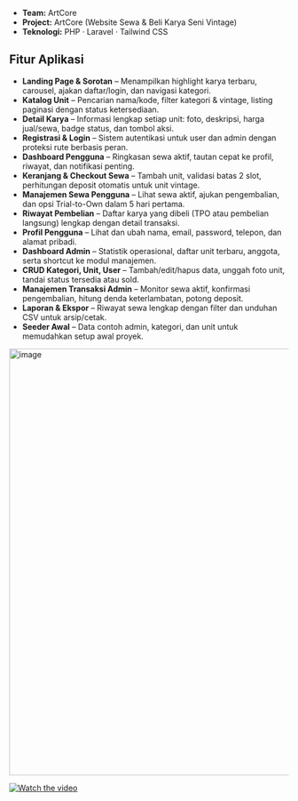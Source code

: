 - **Team:** ArtCore  
- **Project:** ArtCore (Website Sewa & Beli Karya Seni Vintage)  
- **Teknologi:** PHP · Laravel · Tailwind CSS

## Fitur Aplikasi
- **Landing Page & Sorotan** – Menampilkan highlight karya terbaru, carousel, ajakan daftar/login, dan navigasi kategori.
- **Katalog Unit** – Pencarian nama/kode, filter kategori & vintage, listing paginasi dengan status ketersediaan.
- **Detail Karya** – Informasi lengkap setiap unit: foto, deskripsi, harga jual/sewa, badge status, dan tombol aksi.
- **Registrasi & Login** – Sistem autentikasi untuk user dan admin dengan proteksi rute berbasis peran.
- **Dashboard Pengguna** – Ringkasan sewa aktif, tautan cepat ke profil, riwayat, dan notifikasi penting.
- **Keranjang & Checkout Sewa** – Tambah unit, validasi batas 2 slot, perhitungan deposit otomatis untuk unit vintage.
- **Manajemen Sewa Pengguna** – Lihat sewa aktif, ajukan pengembalian, dan opsi Trial-to-Own dalam 5 hari pertama.
- **Riwayat Pembelian** – Daftar karya yang dibeli (TPO atau pembelian langsung) lengkap dengan detail transaksi.
- **Profil Pengguna** – Lihat dan ubah nama, email, password, telepon, dan alamat pribadi.
- **Dashboard Admin** – Statistik operasional, daftar unit terbaru, anggota, serta shortcut ke modul manajemen.
- **CRUD Kategori, Unit, User** – Tambah/edit/hapus data, unggah foto unit, tandai status tersedia atau sold.
- **Manajemen Transaksi Admin** – Monitor sewa aktif, konfirmasi pengembalian, hitung denda keterlambatan, potong deposit.
- **Laporan & Ekspor** – Riwayat sewa lengkap dengan filter dan unduhan CSV untuk arsip/cetak.
- **Seeder Awal** – Data contoh admin, kategori, dan unit untuk memudahkan setup awal proyek.

<img width="1366" height="768" alt="image" src="https://github.com/user-attachments/assets/53c3dfc6-3cab-44ee-b1c3-89a1501ab8c3" />

[![Watch the video](<img width="1121" height="590" alt="image" src="https://github.com/user-attachments/assets/5700492f-9d4f-4e73-8b42-3e3621690981" />
)](https://drive.google.com/drive/u/0/folders/1nFvEmlLdg-ONc-d_bDF6PcvrcizboZTp)
